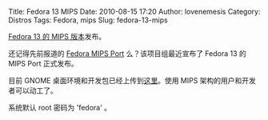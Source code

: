 Title: Fedora 13 MIPS
Date: 2010-08-15 17:20
Author: lovenemesis
Category: Distros
Tags: Fedora, mips
Slug: fedora-13-mips

[Fedora 13 的 MIPS
版本](http://fedoraproject.org/wiki/Architectures/MIPS#Test_Release:_Fedora_13)发布。

还记得先前报道的 [Fedora MIPS
Port](http://linuxtoy.org/archives/fedora-mips-port.html)
么？该项目组最近宣布了 Fedora 13 的 MIPS Port 正式发布。

目前 GNOME
桌面环境和开发包已经上传到[这里](http://secondary.fedoraproject.org/pub/fedora-secondary/releases/13/Everything/mips/os/)。使用
MIPS 架构的用户和开发者可以动工了。

系统默认 root 密码为 'fedora' 。
